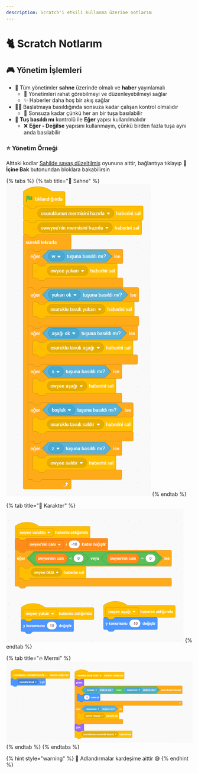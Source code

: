 ```yaml
---
description: Scratch'i etkili kullanma üzerine notlarım
---
```


# 🐈 Scratch Notlarım

## ‍🎮 Yönetim İşlemleri

* 🌇 Tüm yönetimler **sahne** üzerinde olmalı ve **haber** yayınlamalı
  * 👀 Yönetimleri rahat görebilmeyi ve düzenleyebilmeyi sağlar
  * ✨ Haberler daha hoş bir akış sağlar
* 👮‍♂️ Başlatmaya basıldığında sonsuza kadar çalışan kontrol olmalıdır
  * 💫 Sonsuza kadar çünkü her an bir tuşa basılabilir
* 🚩 **Tuş basıldı mı** kontrolü ile **Eğer** yapısı kullanılmalıdır
  * ❌ **Eğer - Değilse** yapısını kullanmayın, çünkü birden fazla tuşa aynı anda basılabilir

### ⭐ Yönetim Örneği

Alttaki kodlar [Sahilde savaş düzeltilmiş](https://scratch.mit.edu/projects/349533804/) oyununa aittir, bağlantıya tıklayıp 👀 **İçine Bak** butonundan bloklara bakabilirsin

{% tabs %}
{% tab title="🌇 Sahne" %}
![](../.gitbook/assets/image%20%2829%29.png)
{% endtab %}

{% tab title="🤵 Karakter" %}
![](../.gitbook/assets/image%20%2881%29.png)
{% endtab %}

{% tab title="🔥 Mermi" %}
![](../.gitbook/assets/image%20%2822%29.png)
{% endtab %}
{% endtabs %}

{% hint style="warning" %}
📢 Adlandırmalar kardeşime aittir 😅
{% endhint %}

